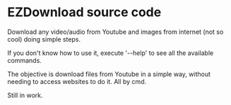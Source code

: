 ﻿EZDownload source code 
======================

Download any video/audio from Youtube and images from internet (not so cool) doing simple steps.

If you don't know how to use it, execute '--help' to see all the available commands.

The objective is download files from Youtube in a simple way, without needing to access websites to do it.
All by cmd.

Still in work. 